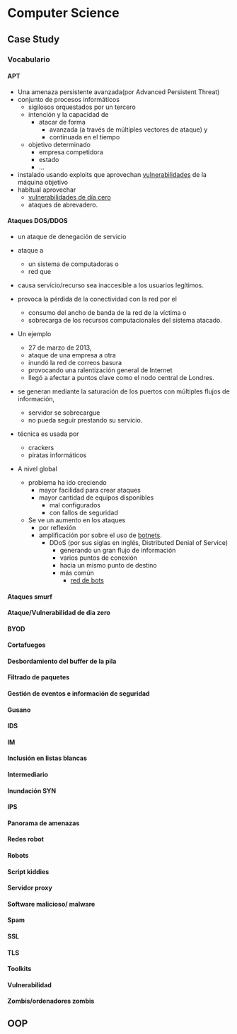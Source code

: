 # Computer Science

## Case Study

### Vocabulario

#### APT

-   Una amenaza persistente avanzada(por Advanced Persistent Threat)
-   conjunto de procesos informáticos
    -   sigilosos orquestados por un tercero
    -   intención y la capacidad de
        -   atacar de forma
            -   avanzada (a través de múltiples vectores de ataque) y
            -   continuada en el tiempo
    -   objetivo determinado
        -   empresa competidora
        -   estado
        -   ...
-   instalado usando exploits que aprovechan [vulnerabilidades](#vulnerabilidad) de la máquina objetivo
-   habitual aprovechar
    -   [vulnerabilidades de día cero](#ataquevulnerabilidad-de-dia-zero)
    -   ataques de abrevadero.

#### Ataques DOS/DDOS

-   un ataque de denegación de servicio
-   ataque a
    -   un sistema de computadoras o
    -   red que
-   causa servicio/recurso sea inaccesible a los usuarios legítimos.
-   provoca la pérdida de la conectividad con la red por el
    -   consumo del ancho de banda de la red de la víctima o
    -   sobrecarga de los recursos computacionales del sistema atacado.
-   Un ejemplo

    -   27 de marzo de 2013,
    -   ataque de una empresa a otra
    -   inundó la red de correos basura
    -   provocando una ralentización general de Internet
    -   llegó a afectar a puntos clave como el nodo central de Londres.

-   se generan mediante la saturación de los puertos con múltiples flujos de información,
    -   servidor se sobrecargue
    -   no pueda seguir prestando su servicio.
-   técnica es usada por
    -   crackers
    -   piratas informáticos
-   A nivel global
    -   problema ha ido creciendo
        -   mayor facilidad para crear ataques
        -   mayor cantidad de equipos disponibles
            -   mal configurados
            -   con fallos de seguridad
    -   Se ve un aumento en los ataques
        -   por reflexión
        -   amplificación por sobre el uso de [botnets](#zombisordenadores-zombis).
            -   DDoS (por sus siglas en inglés, Distributed Denial of Service)
                -   generando un gran flujo de información
                -   varios puntos de conexión
                -   hacia un mismo punto de destino
                -   más común
                    -   [red de bots](#zombisordenadores-zombis)

#### Ataques smurf

#### Ataque/Vulnerabilidad de dia zero

#### BYOD

#### Cortafuegos

#### Desbordamiento del buffer de la pila

#### Filtrado de paquetes

#### Gestión de eventos e información de seguridad

#### Gusano

#### IDS

#### IM

#### Inclusión en listas blancas

#### Intermediario

#### Inundación SYN

#### IPS

#### Panorama de amenazas

#### Redes robot

#### Robots

#### Script kiddies

#### Servidor proxy

#### Software malicioso/ malware

#### Spam

#### SSL

#### TLS

#### Toolkits

#### Vulnerabilidad

#### Zombis/ordenadores zombis

## OOP

